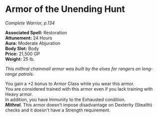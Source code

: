 # Armor of the Unending Hunt
*Complete Warrior, p.134*
 
**Associated Spell:** Restoration  
**Attunement:** 24 Hours  
**Aura:** Moderate Abjuration  
**Body Slot:** Body  
**Price:** 21,500 GP  
**Weight:** 25 lb.

*This mithral chainmail armor was built by the elves for rangers on long-range patrols.*

You gain a +2 bonus to Armor Class while you wear this armor.  
You are considered trained with this armor even if you lack training with Heavy armor.  
In addition, you have Immunity to the Exhausted condition.  
***Mithral.*** This armor doesn't impose disadvantage on Dexterity (Stealth) checks and it doesn't have a Strength requirement.